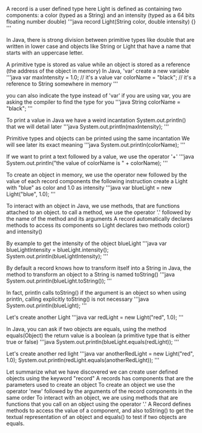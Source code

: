 
A record is a user defined type
here Light is defined as containing two components: a color (typed as a String) and
an intensity (typed as a 64 bits floating number double) 
'''java
record Light(String color, double intensity) {}
'''

In Java, there is strong division between primitive types like double that are written in lower case and
objects like String or Light that have a name that starts with an uppercase letter.

A primitive type is stored as value while an object is stored as
a reference (the address of the object in memory)
In Java, 'var' create a new variable
'''java
var maxIntensity = 1.0;   // it's a value
var colorName = "black";  // it's a reference to String somewhere in memory
'''

you can also indicate the type instead of 'var'
if you are using var, you are asking the compiler to find the type for you
'''java
String colorName = "black";
'''


To print a value in Java we have a weird incantation System.out.println() that we will detail later
'''java
System.out.println(maxIntensity);
'''

Primitive types and objects can be printed using the same incantation
We will see later its exact meaning
'''java
System.out.println(colorName);
'''

If we want to print a text followed by a value, we use the operator '+'
'''java
System.out.println("the value of colorName is " + colorName);
'''

To create an object in memory, we use the operator new followed by the value of each record components
the following instruction create a Light with "blue" as color and 1.0 as intensity
'''java
var blueLight = new Light("blue", 1.0);
'''

To interact with an object in Java, we use methods, that are functions attached to an object.
to call a method, we use the operator '.' followed by the name of the method and its arguments
A record automatically declares methods to access its components so Light declares two methods
color() and intensity()

By example to get the intensity of the object blueLight
'''java
var blueLightIntensity = blueLight.intensity();
System.out.println(blueLightIntensity);
'''

By default a record knows how to transform itself into a String
in Java, the method to transform an object to a String is named toString()
'''java
System.out.println(blueLight.toString());
'''

In fact, println calls toString() if the argument is an object
so when using println, calling explicitly toString() is not necessary
'''java
System.out.println(blueLight);
'''

Let's create another Light
'''java
var redLight = new Light("red", 1.0);
'''

In Java, you can ask if two objects are equals, using the method equals(Object)
the return value is a boolean (a primitive type that is either true or false)
'''java
System.out.println(blueLight.equals(redLight));
'''

Let's create another red light
'''java
var anotherRedLight = new Light("red", 1.0);
System.out.println(redLight.equals(anotherRedLight));
'''


Let summarize what we have discovered
we can create user defined objects using the keyword "record"
A records has components that are the parameters used to create an object
To create an object we use the operator 'new' followed by the arguments of the
record components in the same order
To interact with an object, we are using methods that are functions that you
call on an object using the operator '.'
A Record defines methods to access the value of a component, and also
toString() to get the textual representation of an object and
equals() to test if two objects are equals.

